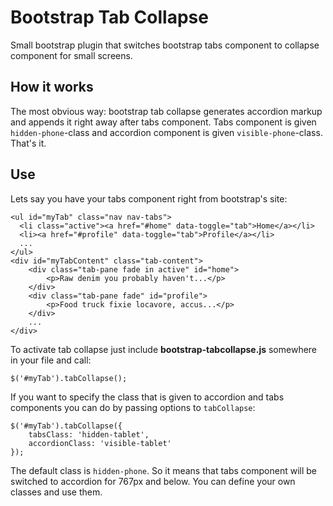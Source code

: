 Bootstrap Tab Collapse
======================

Small bootstrap plugin that switches bootstrap tabs component to collapse component for small screens.

How it works
------------

The most obvious way: bootstrap tab collapse generates accordion markup and appends it right away after tabs component.
Tabs component is given `hidden-phone`-class and accordion component is given `visible-phone`-class. That's it.

Use
------------

Lets say you have your tabs component right from bootstrap's site:

    <ul id="myTab" class="nav nav-tabs">
      <li class="active"><a href="#home" data-toggle="tab">Home</a></li>
      <li><a href="#profile" data-toggle="tab">Profile</a></li>
      ...
    </ul>
    <div id="myTabContent" class="tab-content">
        <div class="tab-pane fade in active" id="home">
            <p>Raw denim you probably haven't...</p>
        </div>
        <div class="tab-pane fade" id="profile">
            <p>Food truck fixie locavore, accus...</p>
        </div>
        ...
    </div>

To activate tab collapse just include **bootstrap-tabcollapse.js** somewhere in your file and call:

    $('#myTab').tabCollapse();

If you want to specify the class that is given to accordion and tabs components you can do by passing options to `tabCollapse`:

    $('#myTab').tabCollapse({
        tabsClass: 'hidden-tablet',
        accordionClass: 'visible-tablet'
    });

The default class is `hidden-phone`. So it means that tabs component will be switched to accordion for 767px and below. You can define your own classes and use them.